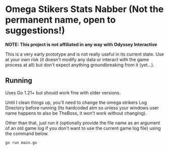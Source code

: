 # Omega Stikers Stats Nabber (Not the permanent name, open to suggestions!)

**NOTE: This project is not affiliated in any way with Odyssey Interactive**

This is a very early prototype and is not really useful in its current state. Use at your own risk (it doesn't modify any data or interact with the game process at all) but don't expect anything groundbreaking from it (yet...).

## Running

Uses Go 1.21+ but should work fine with older versions.

Until I clean things up, you'll need to change the omega strikers Log Directory before running (Its hardcoded atm so unless your windows user name happens to also be TheBoss, it won't work without changing).

Other than that, just run it (optionally provide the file name as an argument of an old game log if you don't want to use the current game log file) using the command below.

```
go run main.go
```